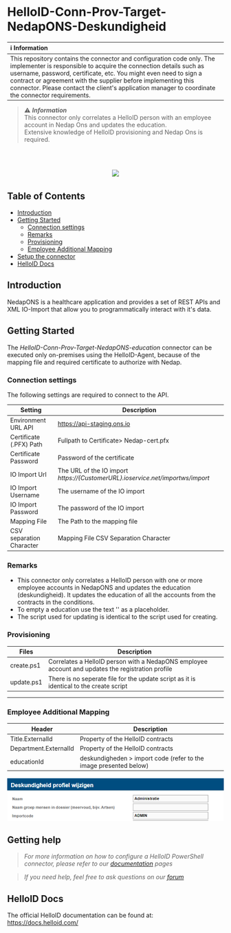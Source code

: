 # HelloID-Conn-Prov-Target-NedapONS-Deskundigheid

| :information_source: Information |
|:---------------------------|
| This repository contains the connector and configuration code only. The implementer is responsible to acquire the connection details such as username, password, certificate, etc. You might even need to sign a contract or agreement with the supplier before implementing this connector. Please contact the client's application manager to coordinate the connector requirements.       |


> :warning: **_Information_**   <br />This connector only correlates a HelloID person with an employee account in Nedap Ons and updates the education.
<br />Extensive knowledge of HelloID provisioning and Nedap Ons is required.

<br />
<br />

<p align="center">
  <img src="https://user-images.githubusercontent.com/68013812/94918899-c672c700-04b3-11eb-9132-7125bbf77fa5.png">
</p>

## Table of Contents

- [Introduction](#introduction)
- [Getting Started](#getting-started)
  * [Connection settings](#Connection-settings)
  * [Remarks](#Remarks)
  * [Provisioning](#provisioning)
  * [Employee Additional Mapping](#Employee-Additional-Mapping)
- [Setup the connector](#setup-the-connector)
- [HelloID Docs](#helloid-docs)

## Introduction
NedapONS is a healthcare application and provides a set of REST APIs and XML IO-Import that allow you to programmatically interact with it's data.

## Getting Started

The _HelloID-Conn-Prov-Target-NedapONS-education_ connector can be executed only on-premises using the HelloID-Agent, because of the mapping file and required certificate to authorize with Nedap.

### Connection settings

The following settings are required to connect to the API.

| Setting     | Description |
| ------------ | ----------- |
| Environment URL API     |    https://api-staging.ons.io                                     |
| Certificate (.PFX) Path    |  Fullpath to Certificate> Nedap-cert.pfx                       |
| Certificate Password |    Password of the certificate                                       |
| IO Import Url| The URL of the IO import *https://{CustomerURL}.ioservice.net/importws/import* | 
| IO Import Username | The username of the IO import |
| IO Import Password | The password of the IO import |
| Mapping File |  The Path to the mapping file |
| CSV separation Character| Mapping File CSV Separation Character         |

### Remarks
- This connector only correlates a HelloID person with one or more employee accounts in NedapONS and updates the education (deskundigheid). It updates the education of all the accounts from the contracts in the conditions.
- To empty a education use the text '<geen deskundigheid>' as a placeholder.
- The script used for updating is identical to the script used for creating.

### Provisioning

| Files       | Description                                             |
| ----------- | ------------------------------------------              |
| create.ps1  | Correlates a HelloID person with a NedapONS employee account and updates the registration profile |
| update.ps1  | There is no seperate file for the update script as it is identical to the create script |
----------

###  Employee Additional Mapping
| Header    | Description |
| ------------ | ----------- |
| Title.ExternalId   | Property of the HelloID contracts
| Department.ExternalId  | Property of the HelloID contracts
| educationId | deskundigheden > import code (refer to the image presented below)

<p align="center">
  <img src="Deskundigheid-Importcode.png">
</p>

## Getting help
> _For more information on how to configure a HelloID PowerShell connector, please refer to our [documentation](https://docs.helloid.com/hc/en-us/articles/360012558020-Configure-a-custom-PowerShell-target-system) pages_

> _If you need help, feel free to ask questions on our [forum](https://forum.helloid.com/forum/helloid-connectors/provisioning/1297-helloid-prov-target-nedap-ons-deskundigheid)_

## HelloID Docs

The official HelloID documentation can be found at: https://docs.helloid.com/
